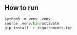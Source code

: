 ## How to run
```python
python3 -m venv .venv
source .venv/bin/activate
pip install -r requirements.txt
```

